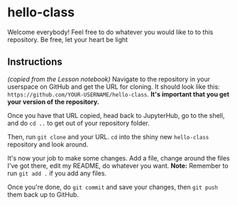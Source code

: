 # hello-class
Welcome everybody! Feel free to do whatever you would like to to this repository. Be free, let your heart be light

## Instructions
*(copied from the Lesson notebook)*
Navigate to the repository in your userspace on GitHub and get the URL for cloning. It should look like this: `https://github.com/YOUR-USERNAME/hello-class`. **It's important that you get your version of the repository.**

Once you have that URL copied, head back to JupyterHub, go to the shell, and do `cd ..` to get out of your repository folder.

Then, run `git clone` and your URL. `cd` into the shiny new `hello-class` repository and look around.

It's now your job to make some changes. Add a file, change around the files I've got there, edit my README, do whatever you want. **Note:** Remember to run `git add .` if you add any files.

Once you're done, do `git commit` and save your changes, then `git push` them back up to GitHub.
